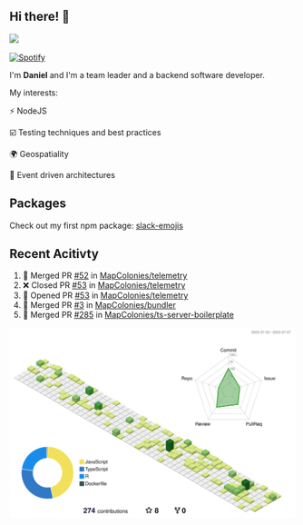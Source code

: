 ## Hi there! 👋

<p>
  <img src="https://github-readme-stats.vercel.app/api?username=syncush&theme=tokyonight">
</p>

[![Spotify](https://novatorem-rust.vercel.app/api/spotify)](https://open.spotify.com/user/syncush)

I'm **Daniel** and I'm a team leader and a backend software developer.

My interests:

⚡ NodeJS

☑️ Testing techniques and best practices

🌍 Geospatiality

🧠 Event driven architectures

## Packages
Check out my first npm package: [slack-emojis](https://www.npmjs.com/package/slack-emojis)

## Recent Acitivty
<!--START_SECTION:activity-->
1. 🎉 Merged PR [#52](https://github.com/MapColonies/telemetry/pull/52) in [MapColonies/telemetry](https://github.com/MapColonies/telemetry)
2. ❌ Closed PR [#53](https://github.com/MapColonies/telemetry/pull/53) in [MapColonies/telemetry](https://github.com/MapColonies/telemetry)
3. 💪 Opened PR [#53](https://github.com/MapColonies/telemetry/pull/53) in [MapColonies/telemetry](https://github.com/MapColonies/telemetry)
4. 🎉 Merged PR [#3](https://github.com/MapColonies/bundler/pull/3) in [MapColonies/bundler](https://github.com/MapColonies/bundler)
5. 🎉 Merged PR [#285](https://github.com/MapColonies/ts-server-boilerplate/pull/285) in [MapColonies/ts-server-boilerplate](https://github.com/MapColonies/ts-server-boilerplate)
<!--END_SECTION:activity-->

![contrib](./profile-3d-contrib/profile-green-animate.svg)
